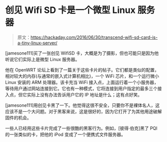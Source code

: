 # 创见 Wifi SD 卡是一个微型 Linux 服务器

> 原文：<https://hackaday.com/2016/06/30/transcend-wifi-sd-card-is-a-tiny-linux-server/>

[jamesone111]买了一张创见 WifiSD 卡，大概是为了摄影，但也可能只是因为他听说它们实际上是微型 Linux 服务器。

他在 OpenWRT 论坛上看到了一篇关于这些卡片的帖子。它们都是类似的配置，相对较大的内存(与通常的嵌入式计算机相比)，一个 WiFi 芯片，和一个运行微小 Linux 安装的 ARM 处理器。该卡充当 WiFi 接入点，上面运行着一个小服务器，等待用户通过网站连接到它。它也有一种模式，它将连接到用户指定的最多三个接入点，但它实际上没有办法告诉用户它的 IP 地址是什么；这有点好笑。

[jamesone111]用创见卡黑了一下。他觉得这很不安全，只要你不是裸体名人，这应该不是一个大问题。对于黑客来说，这是很好的，因为它打开了为其他用途破解固件的机会。

一些人已经用这些卡片完成了一些很酷的黑客行为。例如，[彼得·伯克]黑了 PQI 的一张类似的卡，把他的 iPod 变成了一个便携式文件服务器。